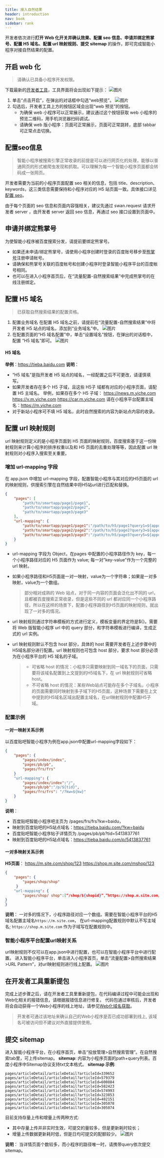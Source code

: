 ```yaml
---
title: 接入自然结果
header: introduction
nav: book
sidebar: rank
---
```


开发者依次进行**打开 Web 化开关并确认效果、配置 seo 信息、申请并绑定熊掌号、配置 H5 域名、配置 url 映射规则、提交 sitemap** 的操作，即可完成智能小程序对接自然结果的配置。

## 开启 web 化

> 请确认已具备小程序开发权限。

下载最新的<a href="https://smartprogram.baidu.com/docs/develop/devtools/show_sur/">开发者工具</a>，工具界面将会出现如下提示：
![图片](../../img/flow/rank/rank1.png)
1. 单击“点击开启”，在弹出的对话框中勾选“web预览”。
![图片](../../img/flow/rank/rank2.png)
2. 勾选后，开发者工具上方的按钮区域会出现“web 预览”的按钮。
    * 为确保 web 小程序可以正常展示，建议通过这个按钮获取 web 小程序的预览二维码，用手机浏览器扫码调试。   
    * 请确保 web 版小程序：页面可正常展示，页面可正常跳转，底部 tabbar 可正常点击切换。


## 配置seo信息

> 智能小程序被搜索引擎正常收录的前提是可以进行网页化的处理，能够以普通网页的形式被爬虫发现和抓取。可以理解为每一个智能小程序页面都会转码成一张网页。

开发者需要为当前的小程序页面配置 seo 相关的信息，包括 title、description、keywords，这三类信息需要保持和小程序对应的 H5 站页面一致。具体接口详见<a href="http://smartapp.baidu.com/docs/develop/api/seo/">配置 seo</a>。

由于每个页面的 seo 信息和页面内容强相关，建议先通过 swan.request 请求开发者  server ，由开发者 server 返回 seo 信息，再通过 seo 接口设置到页面中。

## 申请并绑定熊掌号

为使智能小程序被百度搜索分发，请提前要绑定熊掌号。
* 如果还未申请/绑定熊掌号，请使用小程序创建时登录的百度账号移步至<a href="https://xiongzhang.baidu.com">熊掌号</a>注册申请帐号。
* 请确保和熊掌号关联的百度帐号和创建小程序时登录智能小程序平台的百度帐号相同。
* 也可以在进入小程序首页后，在“流量配置-自然搜索结果”中完成熊掌号的在线注册绑定。

## 配置 H5 域名

> 已获取自然搜索结果的配置资格。

1. 配置业务域名
在配置 H5 域名之前，请提前在“流量配置-自然搜索结果”中将开发者 H5 站点的域名，添加到“业务域名”中。
![图片](../../img/flow/rank/rank7.png)
2. 在配置页面的“H5 域名配置”中，单击“设置域名”按钮，在弹出的对话框中，配置 “H5 域名”即可。
![图片](../../img/flow/rank/rank3.png)

#### H5 域名

**举例**：https://tieba.baidu.com
**说明**：
* “H5 域名”是指开发者 H5 站点的域名，一经配置之后不可更改，请谨慎填写。
* 如果开发者存在多个 H5 子域，且这些 H5子 域都有对应的小程序页面，请配置 H5 主域名。
    举例，如果存在多个 H5 子域：
    https://news.m.yiche.com
    https://v.m.yiche.com
    https://car.m.yiche.com
    请在小程序平台配置主域名：https://m.yiche.com
* 对于新站小程序可不填 H5 域名，此时自然搜索的内容为新站点内容的收录。

## 配置 url 映射规则

url 映射规则定义的是小程序页面到 H5 页面的映射规则，百度搜索基于这一份映射规则来计算小程序的排序权重以及和 H5 页面的去重处理等等，因此配置 url 映射规则对小程序入搜索至关重要。
### 增加 url-mapping 字段
在 app.json 中增加 url-mapping 字段，配置智能小程序与其对应的H5页面的 url 的映射规则，供搜索引擎在自然结果中将H5站url进行匹配和替换。
```json
{
    "pages": [
        "path/to/smartapp/page1/page1",
        "path/to/smartapp/page2/page2",
        "path/to/smartapp/page3/page3"
    ],
    "url-mapping": {
        "path/to/smartapp/page1/page1":"/path/to/h5/page1?query1=${appquery1}&query2=${appquery2}",
        "path/to/smartapp/page2/page2":"/path/to/h5/page2?query3=${appquery3}&query4=${appquery4}",
        "path/to/smartapp/page3/page3":"/path/to/h5/page3?query5=${appquery5}&query6=${appquery6}"
    }
}
```

* url-mapping 字段为 Object，在pages 中配置的小程序路径作为 key，每一个小程序路径对应的 H5 页面作为 value; 每一对”key-value”作为一个完整的 url 映射。
* 如果小程序路径和H5页面是一对一映射，value为一个字符串；如果是一对多映射，value为一个数组。
    > 部分相对成熟的 Web 站点，对于同一内容的页面会泛化出不同的 url，且都被百度搜索正常收录，但是这些不同的 url 都对应同一个小程序路径，所以在这样的场景下，配置小程序路径到H5页面的映射规则，就出现了一对多的情况。

* url 映射规则通过字符串模板的方式进行定义，模板变量的界定符是${}。需要将 Web 版智能小程序 url 中的 query 部分，和字符串模板进行编译，生成正式的 url 实例。
* url 映射规则默认不包含 host 部分，具体的 host 需要开发者在上述步骤中的H5域名部分进行配置。url 映射规则也可包含 host 部分，要求 host 部分必须为在小程序平台的 H5 域名的子域。
   > * 可省略 host 的情况：小程序只需要映射到同一域名下的页面，只需要将该域名配置到上文提到的H5域名下，在 url 映射规则可省略 host。
   > * 不可省略 host 的情况：某些Web站点可能存在多个子域名，小程序的页面需要同时映射到多子域下的H5页面，这种场景下需要在上文中提到的H5域名区域出配置主域名，在url映射规则中配置H5子域。

### 配置示例

#### 一对一映射关系示例
以百度贴吧智能小程序为例在app.json中配置url-mapping字段如下：
```json
{
    "pages": {
        "pages/index/index",
        "pages/pb/pb",
        "pages/frs/frs"
    }
    "url-mapping": {
        "pages/index/index":"/",
        "pages/pb/pb":"/p/${tid}",
        "pages/frs/frs": "/?kw=${kw}"
    }
}
```
**说明**：
* 百度贴吧智能小程序吧主页为 /pages/frs/frs?kw=baidu，
* 映射到百度贴吧的H5站点域名：https://tieba.baidu.com/?kw=baidu 
* 百度贴吧智能小程序帖子详情页为 /pages/pb/pb?tid=5413837761
* 映射到百度贴吧的H5站点域名：https://tieba.baidu.com/p/5413837761

#### 一对多映射关系示例
**H5页面**：
https://m.site.com/shop/123
https://shop.m.site.com/mshop/123
```json
{
    "pages": {
        "pages/shop/shop"
     }
    "url-mapping": {
        "pages/shop/ shop":[“/shop/${shopid}”,”https://shop.m.site.com/mshop/${shopid}”]
}
}
```
**说明**：
一对多的情况下，小程序路径对应一个数组。需要在智能小程序平台的H5域名配置主域名`https://m.site.com`， 在url-mapping配置规则中默认不写主域名;  `https://shop.m.site.com` 作为子域写在配置规则中。

### 智能小程序平台配置url映射关系
url映射规则不仅可以在app.json中进行配置，也可以在智能小程序平台中进行配置。
进入智能小程序平台，单击进入小程序首页，单击“流量配置>自然搜索结果>URL Pattern”，对url映射规则进行线上配置。
![图片](../../img/flow/rank/rank4.png)

## 在开发者工具重新提包

完成上述步骤之后，请在开发者工具里重新提包，在代码编译过程中可能会出现和Web化相关的报错信息，请根据报错信息进行修复。
代码包通过审核后，开发者将会自动获得一个Web小程序的线上地址，请参见<a href="https://smartprogram.baidu.com/docs/develop/web/detail/">Web化域名获取</a>。
> 开发者可通过该地址来确认自己的Web小程序是否已成功部署到线上, 该域名可被访问但不建议对外直接提供使用。

## 提交 sitemap

进入智能小程序平台，在小程序首页，单击“投放管理>自然搜索管理”。在自然搜索tab里，可上传sitemap。
**sitemap**:
内容为小程序页面的path+query列表。百度小程序中Sitemap协议支持txt文本格式。
**sitemap 示例**:
```
pages/articleDetail/articleDetail?articleId=339652
pages/articleDetail/articleDetail?articleId=579379
pages/articleDetail/articleDetail?articleId=600884
pages/articleDetail/articleDetail?articleId=582423
pages/articleDetail/articleDetail?articleId=574993
pages/articleDetail/articleDetail?articleId=323853
pages/articleDetail/articleDetail?articleId=482151
pages/articleDetail/articleDetail?articleId=305078
pages/articleDetail/articleDetail?articleId=305074
```
目前支持存量上传和增量上传两种方式:
* 其中存量上传并非实时生效，可提交的量较多，但是更新耗时较长；
* 增量上传数据更新耗时低，但是日均可提交的配额较少。
![图片](../../img/flow/rank/rank4.png)

**说明**：
当详情页面个数较多，而小程序的路径唯一时，请携带query依次提交sitemap。